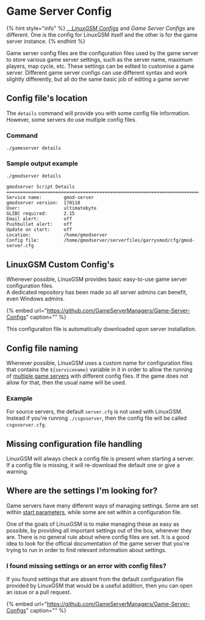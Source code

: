 # Game Server Config

{% hint style="info" %}
\_\_[_LinuxGSM Configs_](linuxgsm-config.md) and _Game Server Configs_ are different. One is the config for LinuxGSM itself and the other is for the game server instance.
{% endhint %}

Game server config files are the configuration files used by the game server to store various game server settings, such as the server name, maximum players, map cycle, etc. These settings can be edited to customise a game server. Different game server configs can use different syntax and work slightly differently, but all do the same basic job of editing a game server

## Config file's location

The `details` command will provide you with some config file information. However, some servers do use multiple config files.

### Command

`./gameserver details`

### Sample output example

```text
./gmodserver details

gmodserver Script Details
==================================================================================
Service name:        gmod-server
gmodserver version:  170110
User:                ultimatebyte
GLIBC required:      2.15
Email alert:         off
Pushbullet alert:    off
Update on start:     off
Location:            /home/gmodserver
Config file:         /home/gmodserver/serverfiles/garrysmod/cfg/gmod-server.cfg
```

## LinuxGSM Custom Config's

Whenever possible, LinuxGSM provides basic easy-to-use game server configuration files.  
A dedicated repository has been made so all server admins can benefit, even Windows admins.

{% embed url="https://github.com/GameServerManagers/Game-Server-Configs" caption="" %}

This configuration file is automatically downloaded upon server installation.

## Config file naming

Whenever possible, LinuxGSM uses a custom name for configuration files that contains the `${servicename}` variable in it in order to allow the running of [multiple game servers](../features/multiple-game-servers.md) with different config files. If the game does not allow for that, then the usual name will be used.

### Example

For source servers, the default `server.cfg` is not used with LinuxGSM. Instead if you're running `./csgoserver`, then the config file will be called `csgoserver.cfg`.

## Missing configuration file handling

LinuxGSM will always check a config file is present when starting a server.  
If a config file is missing, it will re-download the default one or give a warning.

## Where are the settings I'm looking for?

Game servers have many different ways of managing settings. Some are set within [start parameters](start-parameters.md), while some are set within a configuration file.

One of the goals of LinuxGSM is to make managing these as easy as possible, by providing all important settings out of the box, wherever they are. There is no general rule about where config files are set. It is a good idea to look for the official documentation of the game server that you're trying to run in order to find relevant information about settings.

### I found missing settings or an error with config files?

If you found settings that are absent from the default configuration file provided by LinuxGSM that would be a useful addition, then you can open an issue or a pull request.

{% embed url="https://github.com/GameServerManagers/Game-Server-Configs" caption="" %}
